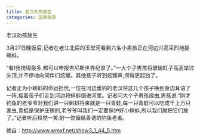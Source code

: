 ```yaml
---
title: 老汉劝孩放生
categories: 因果故事
---
```


	   
老汉劝孩放生

3月27日晚饭后,记者在老江北后的玉堂河看到六名小男孩正在河边兴高采烈地捉蝌蚪。

“看!我捞得最多,都可以申报吉尼斯世界纪录了。”一大个子男孩将玻璃缸子高高举过头顶,并不停地向同伴们炫耀。其他孩子听到炫耀声,捞得更起劲了。

记者正为小蝌蚪的命运担忧,一位在河边垂钓的老汉将这几个孩子唤到身边耳语了一阵,接着孩子们走到河边将蝌蚪倒进河里。记者问大个子男孩缘由,男孩说:“刚才钓鱼的老爷爷对我们讲一只蝌蚪将来就是一只青蛙,每一只青蛙可以吃成千上万只害虫,青蛙是保护庄稼的,老爷爷叫我们一定要保护好小蝌蚪,所以我们就把它们放了。”记者听后释然一笑:好一位循循善诱的钓鱼老者。

摘自：http://www.wmxf.net/show3_1_44_5.htm